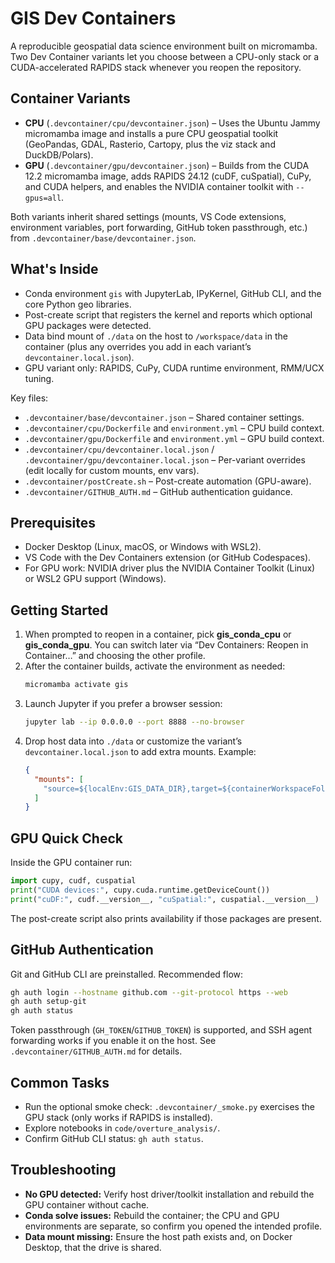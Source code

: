 # GIS Dev Containers

A reproducible geospatial data science environment built on micromamba. Two Dev Container variants let you choose between a CPU-only stack or a CUDA-accelerated RAPIDS stack whenever you reopen the repository.

## Container Variants
- **CPU** (`.devcontainer/cpu/devcontainer.json`) – Uses the Ubuntu Jammy micromamba image and installs a pure CPU geospatial toolkit (GeoPandas, GDAL, Rasterio, Cartopy, plus the viz stack and DuckDB/Polars).
- **GPU** (`.devcontainer/gpu/devcontainer.json`) – Builds from the CUDA 12.2 micromamba image, adds RAPIDS 24.12 (cuDF, cuSpatial), CuPy, and CUDA helpers, and enables the NVIDIA container toolkit with `--gpus=all`.

Both variants inherit shared settings (mounts, VS Code extensions, environment variables, port forwarding, GitHub token passthrough, etc.) from `.devcontainer/base/devcontainer.json`.

## What's Inside
- Conda environment `gis` with JupyterLab, IPyKernel, GitHub CLI, and the core Python geo libraries.
- Post-create script that registers the kernel and reports which optional GPU packages were detected.
- Data bind mount of `./data` on the host to `/workspace/data` in the container (plus any overrides you add in each variant’s `devcontainer.local.json`).
- GPU variant only: RAPIDS, CuPy, CUDA runtime environment, RMM/UCX tuning.

Key files:
- `.devcontainer/base/devcontainer.json` – Shared container settings.
- `.devcontainer/cpu/Dockerfile` and `environment.yml` – CPU build context.
- `.devcontainer/gpu/Dockerfile` and `environment.yml` – GPU build context.
- `.devcontainer/cpu/devcontainer.local.json` / `.devcontainer/gpu/devcontainer.local.json` – Per-variant overrides (edit locally for custom mounts, env vars).
- `.devcontainer/postCreate.sh` – Post-create automation (GPU-aware).
- `.devcontainer/GITHUB_AUTH.md` – GitHub authentication guidance.

## Prerequisites
- Docker Desktop (Linux, macOS, or Windows with WSL2).
- VS Code with the Dev Containers extension (or GitHub Codespaces).
- For GPU work: NVIDIA driver plus the NVIDIA Container Toolkit (Linux) or WSL2 GPU support (Windows).

## Getting Started
1. When prompted to reopen in a container, pick **gis_conda_cpu** or **gis_conda_gpu**. You can switch later via “Dev Containers: Reopen in Container…” and choosing the other profile.
2. After the container builds, activate the environment as needed:
   ```bash
   micromamba activate gis
   ```
3. Launch Jupyter if you prefer a browser session:
   ```bash
   jupyter lab --ip 0.0.0.0 --port 8888 --no-browser
   ```
4. Drop host data into `./data` or customize the variant’s `devcontainer.local.json` to add extra mounts. Example:
   ```json
   {
     "mounts": [
       "source=${localEnv:GIS_DATA_DIR},target=${containerWorkspaceFolder}/gis_data,type=bind,rw"
     ]
   }
   ```

## GPU Quick Check
Inside the GPU container run:
```python
import cupy, cudf, cuspatial
print("CUDA devices:", cupy.cuda.runtime.getDeviceCount())
print("cuDF:", cudf.__version__, "cuSpatial:", cuspatial.__version__)
```
The post-create script also prints availability if those packages are present.

## GitHub Authentication
Git and GitHub CLI are preinstalled. Recommended flow:
```bash
gh auth login --hostname github.com --git-protocol https --web
gh auth setup-git
gh auth status
```
Token passthrough (`GH_TOKEN`/`GITHUB_TOKEN`) is supported, and SSH agent forwarding works if you enable it on the host. See `.devcontainer/GITHUB_AUTH.md` for details.

## Common Tasks
- Run the optional smoke check: `.devcontainer/_smoke.py` exercises the GPU stack (only works if RAPIDS is installed).
- Explore notebooks in `code/overture_analysis/`.
- Confirm GitHub CLI status: `gh auth status`.

## Troubleshooting
- **No GPU detected:** Verify host driver/toolkit installation and rebuild the GPU container without cache.
- **Conda solve issues:** Rebuild the container; the CPU and GPU environments are separate, so confirm you opened the intended profile.
- **Data mount missing:** Ensure the host path exists and, on Docker Desktop, that the drive is shared.
